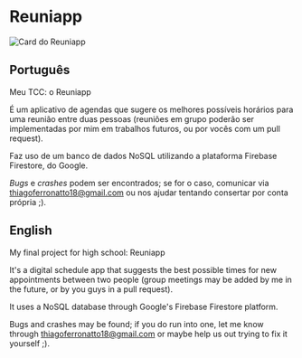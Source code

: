 # Reuniapp

![Card do Reuniapp](https://i.imgur.com/PWCvrWN.png)

## Português

Meu TCC: o Reuniapp

É um aplicativo de agendas que sugere os melhores possíveis horários para uma reunião entre duas pessoas (reuniões em grupo poderão ser implementadas por mim em trabalhos futuros, ou por vocês com um pull request).

Faz uso de um banco de dados NoSQL utilizando a plataforma Firebase Firestore, do Google.

_Bugs_ e _crashes_ podem ser encontrados; se for o caso, comunicar via [thiagoferronatto18@gmail.com](mailto:thiagoferronatto18@gmail.com) ou nos ajudar tentando consertar por conta própria ;).

## English

My final project for high school: Reuniapp

It's a digital schedule app that suggests the best possible times for new appointments between two people (group meetings may be added by me in the future, or by you guys in a pull request).

It uses a NoSQL database through Google's Firebase Firestore platform.

Bugs and crashes may be found; if you do run into one, let me know through [thiagoferronatto18@gmail.com](mailto:thiagoferronatto18@gmail.com) or maybe help us out trying to fix it yourself ;).

